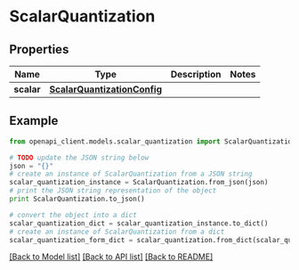 # ScalarQuantization


## Properties
Name | Type | Description | Notes
------------ | ------------- | ------------- | -------------
**scalar** | [**ScalarQuantizationConfig**](ScalarQuantizationConfig.md) |  | 

## Example

```python
from openapi_client.models.scalar_quantization import ScalarQuantization

# TODO update the JSON string below
json = "{}"
# create an instance of ScalarQuantization from a JSON string
scalar_quantization_instance = ScalarQuantization.from_json(json)
# print the JSON string representation of the object
print ScalarQuantization.to_json()

# convert the object into a dict
scalar_quantization_dict = scalar_quantization_instance.to_dict()
# create an instance of ScalarQuantization from a dict
scalar_quantization_form_dict = scalar_quantization.from_dict(scalar_quantization_dict)
```
[[Back to Model list]](../README.md#documentation-for-models) [[Back to API list]](../README.md#documentation-for-api-endpoints) [[Back to README]](../README.md)


